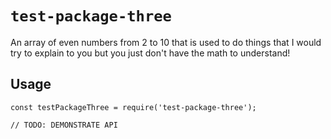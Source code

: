 # `test-package-three`

An array of even numbers from 2 to 10 that is used to do things that I would try to explain to you but you just don't have the math to understand!

## Usage

```
const testPackageThree = require('test-package-three');

// TODO: DEMONSTRATE API
```
